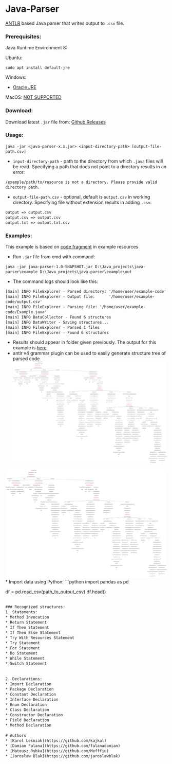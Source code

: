 # Java-Parser

[ANTLR](https://github.com/antlr/antlr4) based Java parser that writes output to `.csv` file.

### Prerequisites:

Java Runtime Environment 8:

Ubuntu:
```
sudo apt install default-jre
```
Windows:

* [Oracle JRE](https://www.oracle.com/technetwork/java/javase/downloads/jre8-downloads-2133155.html)

MacOS:
[NOT SUPPORTED](https://github.com/falanadamian/java-parser/issues/3)

### Download:
Download latest `.jar` file from: [Github Releases](https://github.com/falanadamian/java-parser/releases)

### Usage:

```
java -jar <java-parser-x.x.jar> <input-directory-path> [output-file-path.csv]
```

* `input-directory-path` - path to the directory from which `.java` files will be read.
Specifying a path that does not point to a directory results in an error:
```
/example/path/to/resource is not a directory. Please provide valid directory path.
```

* `output-file-path.csv` - optional, default is `output.csv` in working directory.
Specifying file without extension results in adding `.csv`:
```
output => output.csv
output.csv => output.csv
output.txt => output.txt.csv
```

### Examples:
This example is based on [code fragment](./example/Example.java) in example resources
* Run `.jar` file from cmd with command:
```
java -jar java-parser-1.0-SNAPSHOT.jar D:\Java_projects\java-parser\example D:\Java_projects\java-parser\example\out
```
* The command logs should look like this:
```
[main] INFO FileExplorer - Parsed directory: '/home/user/example-code'
[main] INFO FileExplorer - Output file:      '/home/user/example-code/output.csv'
[main] INFO FileExplorer - Parsing file: '/home/user/example-code/Example.java'
[main] INFO DataCollector - Found 6 structures
[main] INFO DataWriter - Saving structures...
[main] INFO FileExplorer - Parsed 1 files
[main] INFO FileExplorer - Found 6 structures
```
* Results should appear in folder given previously. The output for this example is [here](./example/output.csv) 
* antlr v4 grammar plugin can be used to easily generate structure tree of parsed code
![structure tree](./example/example.svg)
<img src = "./example/example.svg">
* Import data using Python:
```python
import pandas as pd

df = pd.read_csv(path_to_output_csv)
df.head()
```

### Recognized structures:
1. Statements:
* Method Invocation
* Return Statement
* If Then Statement
* If Then Else Statement
* Try With Resources Statement
* Try Statement
* For Statement
* Do Statement
* While Statement
* Switch Statement


2. Declarations:
* Import Declaration
* Package Declaration
* Constant Declaration
* Interface Declaration
* Enum Declaration
* Class Declaration
* Constructor Declaration
* Field Declaration
* Method Declaration

# Authors
* [Karol Leśniak](https://github.com/kajkal)
* [Damian Falana](https://github.com/falanadamian)
* [Mateusz Rybka](https://github.com/Mefffiu)
* [Jarosław Blak](https://github.com/jaroslawblak)
